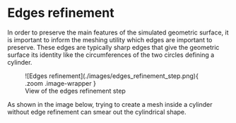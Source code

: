 # Edges refinement

In order to preserve the main features of the simulated geometric surface, it is important to inform the meshing utility which edges are important to preserve. These edges are typically sharp edges that give the geometric surface its identity like the circumferences of the two circles defining a cylinder. 

<figure Markdown>
  ![Edges refinement](./images/edges_refinement_step.png){ .zoom .image-wrapper }
  <figcaption>View of the edges refinement step</figcaption>
</figure>

As shown in the image below, trying to create a mesh inside a cylinder without edge refinement can smear out the cylindrical shape.
